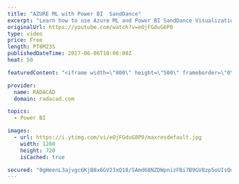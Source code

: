 ```yaml
---
title: "AZURE ML with Power BI  SandDance"
excerpt: "Learn how to use Azure ML and Power BI SandDance Visualization"
originalUrl: https://youtube.com/watch?v=eOjFGduG8P0
type: video
price: Free
length: PT8M23S
publishedDateTime: 2017-06-06T10:06:00Z
heat: 50

featuredContent: "<iframe width=\"800\" height=\"500\" frameborder=\"0\" src=\"https://www.youtube.com/embed/eOjFGduG8P0\" allow=\"accelerometer; autoplay; encrypted-media; gyroscope; picture-in-picture\" allowfullscreen></iframe>"

provider:
  name: RADACAD
  domain: radacad.com

topics:
  - Power BI

images:
  - url: https://i.ytimg.com/vi/eOjFGduG8P0/maxresdefault.jpg
    width: 1280
    height: 720
    isCached: true

secured: "0gHeenL3ajvgc6KjB8x6GV23xQ18/SAmd68NZDWpnizFBi7B9GV8zp5oUIsQdjJkQ53wGuHpPOuLli47pg0i39CGtMzWVTg1WMwXL14KX983EiMCax2dUF4Gq62E361bwM2ZpdX8yrznWGzR6NCmCyhDKZ1ik6nlrKP6Jv/XogQ9i8SHWt6O/B47IBXDDBz7bRkj4G+7vIUQqBHOGu1Bvj3qB1+jphhwGEVXJq4g3BwFYN4kboI7plxJWZSXcYkrzIh4tgOm1SiNspoayxzHSFJemTvWs7OH+dLl8uMZns6YetoxNxiA5zMKwFECEgBFd00KHIDCm0SrI8gAB2sMk5cMvYfAUtTAfVez/QwAGnESaC1gltByBSkG+a0wZo/DMMEbWbAqzaW65M9fNU2kBOLZFrNqgHbgDN6u25Neafs=;PHo0tkE4glKgkN6Db/dCUw=="
---
```


